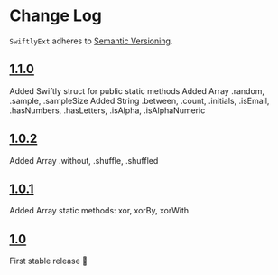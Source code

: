 # Change Log
`SwiftlyExt` adheres to [Semantic Versioning](http://semver.org/).

## [1.1.0](https://github.com/khoiln/SwiftlyExt/releases/tag/1.1.0)

Added Swiftly struct for public static methods
Added Array .random, .sample, .sampleSize
Added String .between, .count, .initials, .isEmail, .hasNumbers, .hasLetters, .isAlpha, .isAlphaNumeric

## [1.0.2](https://github.com/khoiln/SwiftlyExt/releases/tag/1.0.2)

Added Array .without, .shuffle, .shuffled

## [1.0.1](https://github.com/khoiln/SwiftlyExt/releases/tag/1.0.1)

Added Array static methods: xor, xorBy, xorWith

## [1.0](https://github.com/khoiln/SwiftlyExt/releases/tag/1.0)

First stable release 🚀

